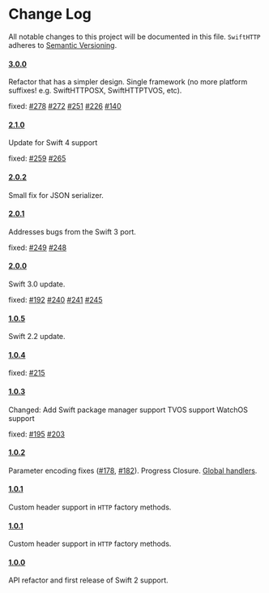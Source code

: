 # Change Log
All notable changes to this project will be documented in this file.
`SwiftHTTP` adheres to [Semantic Versioning](http://semver.org/).

#### [3.0.0](https://github.com/daltoniam/SwiftHTTP/tree/3.0.0)

Refactor that has a simpler design. Single framework (no more platform suffixes! e.g. SwiftHTTPOSX, SwiftHTTPTVOS, etc).

fixed:
[#278](https://github.com/daltoniam/SwiftHTTP/issues/278)
[#272](https://github.com/daltoniam/SwiftHTTP/pull/272)
[#251](https://github.com/daltoniam/SwiftHTTP/issues/251)
[#226](https://github.com/daltoniam/SwiftHTTP/issues/226)
[#140](https://github.com/daltoniam/SwiftHTTP/issues/140)

#### [2.1.0](https://github.com/daltoniam/SwiftHTTP/tree/2.1.0)

Update for Swift 4 support

fixed:
[#259](https://github.com/daltoniam/SwiftHTTP/issues/259)
[#265](https://github.com/daltoniam/SwiftHTTP/issues/265)

#### [2.0.2](https://github.com/daltoniam/SwiftHTTP/tree/2.0.2)

Small fix for JSON serializer.

#### [2.0.1](https://github.com/daltoniam/SwiftHTTP/tree/2.0.1)

Addresses bugs from the Swift 3 port.

fixed:
[#249](https://github.com/daltoniam/SwiftHTTP/issues/249)
[#248](https://github.com/daltoniam/SwiftHTTP/issues/248)

#### [2.0.0](https://github.com/daltoniam/SwiftHTTP/tree/2.0.0)

Swift 3.0 update.

fixed:
[#192](https://github.com/daltoniam/SwiftHTTP/issues/192)
[#240](https://github.com/daltoniam/SwiftHTTP/issues/240)
[#241](https://github.com/daltoniam/SwiftHTTP/issues/241)
[#245](https://github.com/daltoniam/SwiftHTTP/issues/245)

#### [1.0.5](https://github.com/daltoniam/SwiftHTTP/tree/1.0.5)

Swift 2.2 update.

#### [1.0.4](https://github.com/daltoniam/SwiftHTTP/tree/1.0.4)

fixed:
[#215](https://github.com/daltoniam/SwiftHTTP/issues/215)

#### [1.0.3](https://github.com/daltoniam/SwiftHTTP/tree/1.0.3)

Changed:
Add Swift package manager support
TVOS support
WatchOS support

fixed:
[#195](https://github.com/daltoniam/SwiftHTTP/issues/195)
[#203](https://github.com/daltoniam/SwiftHTTP/issues/203)

#### [1.0.2](https://github.com/daltoniam/SwiftHTTP/tree/1.0.2)

Parameter encoding fixes ([#178](https://github.com/daltoniam/SwiftHTTP/issues/178), [#182](https://github.com/daltoniam/SwiftHTTP/issues/182)).
Progress Closure.
[Global handlers](https://github.com/daltoniam/SwiftHTTP#global-handlers).

#### [1.0.1](https://github.com/daltoniam/SwiftHTTP/tree/1.0.1)

Custom header support in `HTTP` factory methods.

#### [1.0.1](https://github.com/daltoniam/SwiftHTTP/tree/1.0.1)

Custom header support in `HTTP` factory methods.

#### [1.0.0](https://github.com/daltoniam/SwiftHTTP/tree/1.0.0)

API refactor and first release of Swift 2 support.

